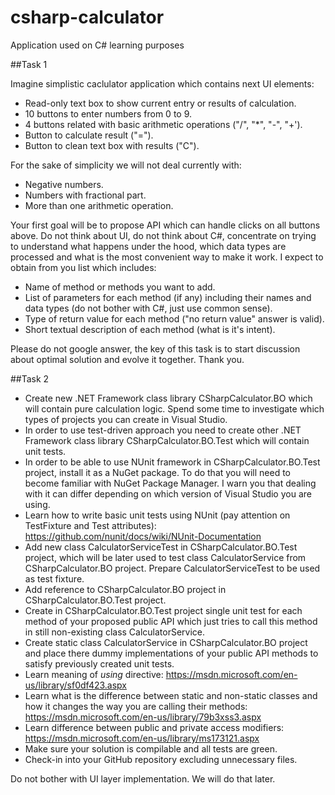 # csharp-calculator
Application used on C# learning purposes

##Task 1

Imagine simplistic caclulator application which contains next UI elements:
* Read-only text box to show current entry or results of calculation.
* 10 buttons to enter numbers from 0 to 9.
* 4 buttons related with basic arithmetic operations ("/", "*", "-", "+').
* Button to calculate result ("=").
* Button to clean text box with results ("C").

For the sake of simplicity we will not deal currently with:
* Negative numbers.
* Numbers with fractional part.
* More than one arithmetic operation.

Your first goal will be to propose API which can handle clicks on all buttons above. 
Do not think about UI, do not think about C#, concentrate on trying to understand what happens under the hood, which data types are processed and what is the most convenient way to make it work.
I expect to obtain from you list which includes:
* Name of method or methods you want to add.
* List of parameters for each method (if any) including their names and data types (do not bother with C#, just use common sense).
* Type of return value for each method ("no return value" answer is valid).
* Short textual description of each method (what is it's intent).

Please do not google answer, the key of this task is to start discussion about optimal solution and evolve it together. Thank you.

##Task 2

* Create new .NET Framework class library CSharpCalculator.BO which will contain pure calculation logic. Spend some time to investigate which types of projects you can create in Visual Studio.
* In order to use test-driven approach you need to create other .NET Framework class library CSharpCalculator.BO.Test which will contain unit tests.
* In order to be able to use NUnit framework in CSharpCalculator.BO.Test project, install it as a NuGet package. To do that you will need to become familiar with NuGet Package Manager. I warn you that dealing with it can differ depending on which version of Visual Studio you are using.
* Learn how to write basic unit tests using NUnit (pay attention on TestFixture and Test attributes): https://github.com/nunit/docs/wiki/NUnit-Documentation
* Add new class CalculatorServiceTest in CSharpCalculator.BO.Test project, which will be later used to test class CalculatorService from CSharpCalculator.BO project. Prepare CalculatorServiceTest to be used as test fixture.
* Add reference to CSharpCalculator.BO project in CSharpCalculator.BO.Test project.
* Create in CSharpCalculator.BO.Test project single unit test for each method of your proposed public API which just tries to call this method in still non-existing class CalculatorService.
* Create static class CalculatorService in CSharpCalculator.BO project and place there dummy implementations of your public API methods to satisfy previously created unit tests.
* Learn meaning of *using* directive: https://msdn.microsoft.com/en-us/library/sf0df423.aspx 
* Learn what is the difference between static and non-static classes and how it changes the way you are calling their methods: https://msdn.microsoft.com/en-us/library/79b3xss3.aspx
* Learn difference between public and private access modifiers: https://msdn.microsoft.com/en-us/library/ms173121.aspx
* Make sure your solution is compilable and all tests are green.
* Check-in into your GitHub repository excluding unnecessary files.

Do not bother with UI layer implementation. We will do that later.